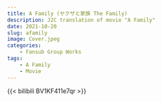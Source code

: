 ```yaml
---
title: A Family (ヤクザと家族 The Family)
description: J2C translation of movie "A Family"
date: 2021-10-20
slug: afamily
image: Cover.jpeg
categories:
    - Fansub Group Works
tags:
    - A Family
    - Movie
---
```


{{< bilibili BV1KF411e7qr >}}

